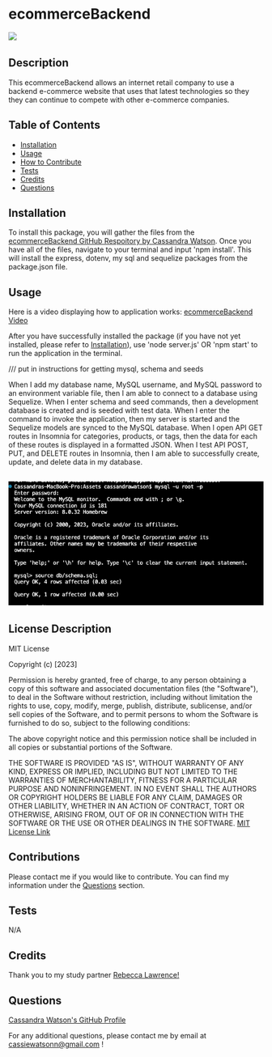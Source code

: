 # ecommerceBackend

![](https://img.shields.io/badge/license-MIT-blue)
  

## Description

This ecommerceBackend allows an internet retail company to use a backend e-commerce website that uses that latest technologies so they they can continue to compete with other e-commerce companies. 

## Table of Contents 

- [Installation](#installation)
- [Usage](#usage)
- [How to Contribute](#contributions)
- [Tests](#tests)
- [Credits](#credits)
- [Questions](#questions)

## Installation 

To install this package, you will gather the files from the [ecommerceBackend GitHub Respoitory by Cassandra Watson](https://github.com/cassiewatsonn/ecommerceBackend). Once you have all of the files, navigate to your terminal and input 'npm install'. This will install the express, dotenv, my sql and sequelize packages from the package.json file. 

## Usage 

Here is a video displaying how to application works: [ecommerceBackend Video](https://)

After you have successfully installed the package (if you have not yet installed, please refer to [Installation](#installation)), use 'node server.js' OR 'npm start' to run the application in the terminal. 

/// put in instructions for getting mysql, schema and seeds 

When I add my database name, MySQL username, and MySQL password to an environment variable file, then I am able to connect to a database using Sequelize. When I enter schema and seed commands, then a development database is created and is seeded with test data. When I enter the command to invoke the application, then my server is started and the Sequelize models are synced to the MySQL database. When I open API GET routes in Insomnia for categories, products, or tags, then the data for each of these routes is displayed in a formatted JSON. When I test API POST, PUT, and DELETE routes in Insomnia, then I am able to successfully create, update, and delete data in my database.



## ![ecommerceBackend](./images/photo1.png)


## License Description


MIT License

Copyright (c) [2023]
    
Permission is hereby granted, free of charge, to any person obtaining a copy
of this software and associated documentation files (the "Software"), to deal
in the Software without restriction, including without limitation the rights
to use, copy, modify, merge, publish, distribute, sublicense, and/or sell
copies of the Software, and to permit persons to whom the Software is
furnished to do so, subject to the following conditions:
    
The above copyright notice and this permission notice shall be included in all
copies or substantial portions of the Software.
    
THE SOFTWARE IS PROVIDED "AS IS", WITHOUT WARRANTY OF ANY KIND, EXPRESS OR
IMPLIED, INCLUDING BUT NOT LIMITED TO THE WARRANTIES OF MERCHANTABILITY,
FITNESS FOR A PARTICULAR PURPOSE AND NONINFRINGEMENT. IN NO EVENT SHALL THE
AUTHORS OR COPYRIGHT HOLDERS BE LIABLE FOR ANY CLAIM, DAMAGES OR OTHER
LIABILITY, WHETHER IN AN ACTION OF CONTRACT, TORT OR OTHERWISE, ARISING FROM,
OUT OF OR IN CONNECTION WITH THE SOFTWARE OR THE USE OR OTHER DEALINGS IN THE
SOFTWARE.
[MIT License Link](https://choosealicense.com/licenses/mit)

## Contributions

Please contact me if you would like to contribute. You can find my information under the [Questions](#questions) section. 

## Tests 

N/A

## Credits 

Thank you to my study partner [Rebecca Lawrence!](https://github.com/rkml14)


## Questions 

[Cassandra Watson's GitHub Profile](https://github.com/cassiewatsonn)

For any additional questions, please contact me by email at cassiewatsonn@gmail.com !